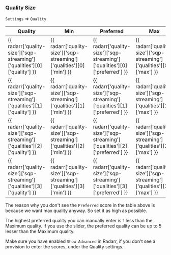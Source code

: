 ### Quality Size

`Settings` => `Quality`

| Quality                                                                  | Min                                                                  | Preferred                                                                  | Max                                                                  |
| ------------------------------------------------------------------------ | -------------------------------------------------------------------- | -------------------------------------------------------------------------- | -------------------------------------------------------------------- |
| {{ radarr['quality-size']['sqp-streaming']['qualities'][0]['quality'] }} | {{ radarr['quality-size']['sqp-streaming']['qualities'][0]['min'] }} | {{ radarr['quality-size']['sqp-streaming']['qualities'][0]['preferred'] }} | {{ radarr['quality-size']['sqp-streaming']['qualities'][0]['max'] }} |
| {{ radarr['quality-size']['sqp-streaming']['qualities'][1]['quality'] }} | {{ radarr['quality-size']['sqp-streaming']['qualities'][1]['min'] }} | {{ radarr['quality-size']['sqp-streaming']['qualities'][1]['preferred'] }} | {{ radarr['quality-size']['sqp-streaming']['qualities'][1]['max'] }} |
| {{ radarr['quality-size']['sqp-streaming']['qualities'][2]['quality'] }} | {{ radarr['quality-size']['sqp-streaming']['qualities'][2]['min'] }} | {{ radarr['quality-size']['sqp-streaming']['qualities'][2]['preferred'] }} | {{ radarr['quality-size']['sqp-streaming']['qualities'][2]['max'] }} |
| {{ radarr['quality-size']['sqp-streaming']['qualities'][3]['quality'] }} | {{ radarr['quality-size']['sqp-streaming']['qualities'][3]['min'] }} | {{ radarr['quality-size']['sqp-streaming']['qualities'][3]['preferred'] }} | {{ radarr['quality-size']['sqp-streaming']['qualities'][3]['max'] }} |

The reason why you don't see the `Preferred` score in the table above is because we want max quality anyway. So set it as high as possible.

The highest preferred quality you can manually enter is 1 less than the Maximum quality. If you use the slider, the preferred quality can be up to 5 lesser than the Maximum quality.

Make sure you have enabled `Show Advanced` in Radarr, if you don't see a provision to enter the scores, under the Quality settings.
